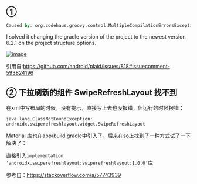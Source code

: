 ## ①

```kotlin
Caused by: org.codehaus.groovy.control.MultipleCompilationErrorsException: startup failed
```

I solved it changing the gradle version of the project to the newest version 6.2.1 on the project structure options.

[![image](https://user-images.githubusercontent.com/3351420/75755922-86821080-5d27-11ea-82a3-3cc2bc286f05.png)](https://user-images.githubusercontent.com/3351420/75755922-86821080-5d27-11ea-82a3-3cc2bc286f05.png)

引用自:https://github.com/android/plaid/issues/818#issuecomment-593824196

## ② 下拉刷新的组件 SwipeRefreshLayout  找不到

在xml中写布局的时候，没有提示，直接写上去也没报错，但运行的时候报错：

```
java.lang.ClassNotFoundException: androidx.swiperefreshlayout.widget.SwipeRefreshLayout
```

Material 库也在app/build.gradle中引入了，后来在so上找到了一种方式试了一下解决了：

直接引入`implementation 'androidx.swiperefreshlayout:swiperefreshlayout:1.0.0'`库

参考自：https://stackoverflow.com/a/57743939